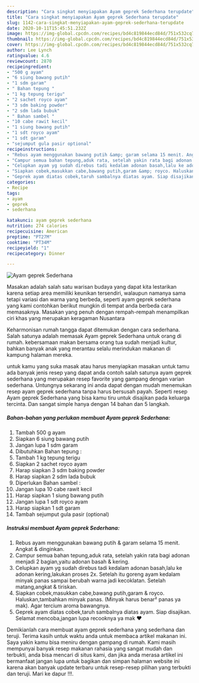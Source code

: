 ```yaml
---
description: "Cara singkat menyiapakan Ayam geprek Sederhana terupdate"
title: "Cara singkat menyiapakan Ayam geprek Sederhana terupdate"
slug: 1142-cara-singkat-menyiapakan-ayam-geprek-sederhana-terupdate
date: 2020-10-11T15:45:51.232Z
image: https://img-global.cpcdn.com/recipes/bd4c819844ecd84d/751x532cq70/ayam-geprek-sederhana-foto-resep-utama.jpg
thumbnail: https://img-global.cpcdn.com/recipes/bd4c819844ecd84d/751x532cq70/ayam-geprek-sederhana-foto-resep-utama.jpg
cover: https://img-global.cpcdn.com/recipes/bd4c819844ecd84d/751x532cq70/ayam-geprek-sederhana-foto-resep-utama.jpg
author: Lee Lynch
ratingvalue: 4.6
reviewcount: 2870
recipeingredient:
- "500 g ayam"
- "6 siung bawang putih"
- "1 sdm garam"
- " Bahan tepung "
- "1 kg tepung terigu"
- "2 sachet royco ayam"
- "3 sdm baking powder"
- "2 sdm lada bubuk"
- " Bahan sambel "
- "10 cabe rawit kecil"
- "1 siung bawang putih"
- "1 sdt royco ayam"
- "1 sdt garam"
- "sejumput gula pasir optional"
recipeinstructions:
- "Rebus ayam menggunakan bawang putih &amp; garam selama 15 menit. Angkat &amp; dinginkan."
- "Campur semua bahan tepung,aduk rata, setelah yakin rata bagi adonan menjadi 2 bagian,yaitu adonan basah &amp; kering."
- "Celupkan ayam yg sudah direbus tadi kedalam adonan basah,lalu ke adonan kering,lakukan proses 2x. Setelah itu goreng ayam kedalam minyak panas sampai berubah warna jadi kecoklatan. Setelah matang,angkat &amp; tiriskan."
- "Siapkan cobek,masukkan cabe,bawang putih,garam &amp; royco. Haluskan,tambahkan minyak panas. (Minyak harus benar² panas ya mak). Agar tercium aroma bawangnya."
- "Geprek ayam diatas cobek,taruh sambalnya diatas ayam. Siap disajikan. Selamat mencoba,jangan lupa recooknya ya mak ❤️"
categories:
- Recipe
tags:
- ayam
- geprek
- sederhana

katakunci: ayam geprek sederhana 
nutrition: 274 calories
recipecuisine: American
preptime: "PT27M"
cooktime: "PT34M"
recipeyield: "1"
recipecategory: Dinner

---
```



![Ayam geprek Sederhana](https://img-global.cpcdn.com/recipes/bd4c819844ecd84d/751x532cq70/ayam-geprek-sederhana-foto-resep-utama.jpg)

Masakan adalah salah satu warisan budaya yang dapat kita lestarikan karena setiap area memiliki keunikan tersendiri, walaupun namanya sama tetapi variasi dan warna yang berbeda, seperti ayam geprek sederhana yang kami contohkan berikut mungkin di tempat anda berbeda cara memasaknya. Masakan yang penuh dengan rempah-rempah menampilkan ciri khas yang merupakan keragaman Nusantara



Keharmonisan rumah tangga dapat ditemukan dengan cara sederhana. Salah satunya adalah memasak Ayam geprek Sederhana untuk orang di rumah. kebersamaan makan bersama orang tua sudah menjadi kultur, bahkan banyak anak yang merantau selalu merindukan makanan di kampung halaman mereka.

untuk kamu yang suka masak atau harus menyiapkan masakan untuk tamu ada banyak jenis resep yang dapat anda contoh salah satunya ayam geprek sederhana yang merupakan resep favorite yang gampang dengan varian sederhana. Untungnya sekarang ini anda dapat dengan mudah menemukan resep ayam geprek sederhana tanpa harus bersusah payah.
Seperti resep Ayam geprek Sederhana yang bisa kamu tiru untuk disajikan pada keluarga tercinta. Dan sangat simple hanya dengan 14 bahan dan 5 langkah.


<!--inarticleads1-->

##### Bahan-bahan yang perlukan membuat Ayam geprek Sederhana:

1. Tambah 500 g ayam
1. Siapkan 6 siung bawang putih
1. Jangan lupa 1 sdm garam
1. Dibutuhkan  Bahan tepung :
1. Tambah 1 kg tepung terigu
1. Siapkan 2 sachet royco ayam
1. Harap siapkan 3 sdm baking powder
1. Harap siapkan 2 sdm lada bubuk
1. Diperlukan  Bahan sambel :
1. Jangan lupa 10 cabe rawit kecil
1. Harap siapkan 1 siung bawang putih
1. Jangan lupa 1 sdt royco ayam
1. Harap siapkan 1 sdt garam
1. Tambah sejumput gula pasir (optional)




<!--inarticleads2-->

##### Instruksi membuat  Ayam geprek Sederhana:

1. Rebus ayam menggunakan bawang putih &amp; garam selama 15 menit. Angkat &amp; dinginkan.
1. Campur semua bahan tepung,aduk rata, setelah yakin rata bagi adonan menjadi 2 bagian,yaitu adonan basah &amp; kering.
1. Celupkan ayam yg sudah direbus tadi kedalam adonan basah,lalu ke adonan kering,lakukan proses 2x. Setelah itu goreng ayam kedalam minyak panas sampai berubah warna jadi kecoklatan. Setelah matang,angkat &amp; tiriskan.
1. Siapkan cobek,masukkan cabe,bawang putih,garam &amp; royco. Haluskan,tambahkan minyak panas. (Minyak harus benar² panas ya mak). Agar tercium aroma bawangnya.
1. Geprek ayam diatas cobek,taruh sambalnya diatas ayam. Siap disajikan. Selamat mencoba,jangan lupa recooknya ya mak ❤️




Demikianlah cara membuat ayam geprek sederhana yang sederhana dan teruji. Terima kasih untuk waktu anda untuk membaca artikel makanan ini. Saya yakin kamu bisa meniru dengan gampang di rumah. Kami masih mempunyai banyak resep makanan rahasia yang sangat mudah dan terbukti, anda bisa mencari di situs kami, dan jika anda merasa artikel ini bermanfaat jangan lupa untuk bagikan dan simpan halaman website ini karena akan banyak update terbaru untuk resep-resep pilihan yang terbukti dan teruji. Mari ke dapur !!!. 
